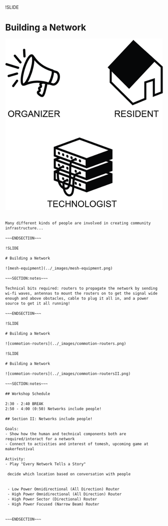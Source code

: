 !SLIDE

# Building a Network

![role-slide](../_images/role-slide.png)

~~~SECTION:notes~~~

Many different kinds of people are involved in creating community infrastructure...

~~~ENDSECTION~~~

!SLIDE

# Building a Network

![mesh-equipment](../_images/mesh-equipment.png)

~~~SECTION:notes~~~

Technical bits required: routers to propagate the network by sending wi-fi waves, antennas to mount the routers on to get the signal wide enough and above obstacles, cable to plug it all in, and a power source to get it all running!

~~~ENDSECTION~~~

!SLIDE

# Building a Network

![commotion-routers](../_images/commotion-routers.png)

!SLIDE

# Building a Network

![commotion-routers](../_images/commotion-routersII.png)

~~~SECTION:notes~~~

## Workshop Schedule

2:30 - 2:40 BREAK
2:50 - 4:00 (0:50) Networks include people!

## Section II: Networks include people!

Goals:
- Show how the human and technical components both are required/interact for a network
- Connect to activities and interest of tomesh, upcoming game at makerfestival

Activity:
- Play "Every Network Tells a Story"

 decide which location based on conversation with people


 - Low Power Omnidirectional (All Direction) Router
 - High Power Omnidirectional (All Direction) Router
 - High Power Sector (Directional) Router
 - High Power Focused (Narrow Beam) Router


~~~ENDSECTION~~~

